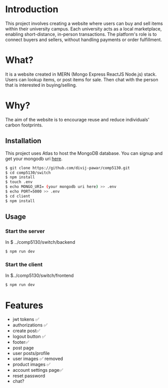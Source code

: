 # Introduction
This project involves creating a website where users can buy and sell items within their university campus. Each university acts as a local marketplace, enabling short-distance, in-person transactions. The platform's role is to connect buyers and sellers, without handling payments or order fulfillment.
# What?
It is a website created in MERN (Mongo Express ReactJS Node.js) stack. Users can lookup items, or post items for sale. Then chat with the person that is interested in buying/selling.
# Why?
The aim of the website is to encourage reuse and reduce individuals' carbon footprints.
## Installation
This project uses Atlas to host the MongoDB database. You can signup and get your mongodb uri <a href="https://www.mongodb.com/atlas">here</a>.

```bash
$ git clone https://github.com/divij-pawar/comp5130.git
$ cd comp5130/switch
$ npm install 
$ touch .env
$ echo MONGO_URI= (your mongodb uri here) >> .env
$ echo PORT=5000 >> .env
$ cd client
$ npm install
```

## Usage
### Start the server
In $ ../comp5130/switch/backend
 ```bash
$ npm run dev
 ```
 ### Start the client
In $../comp5130/switch/frontend
```bash
$ npm run dev
```

# Features
<ul>
<li> jwt tokens ✅
<li> authorizations ✅
<li>create post✅
<li>logout button ✅
<li>footer✅
<li>post page
<li>user posts/profile
<li>user images ✅ removed
<li>product images ✅
<li>account settings page✅
<li>reset password
<li> chat?